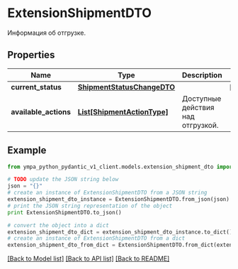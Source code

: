 # ExtensionShipmentDTO

Информация об отгрузке.

## Properties
Name | Type | Description | Notes
------------ | ------------- | ------------- | -------------
**current_status** | [**ShipmentStatusChangeDTO**](ShipmentStatusChangeDTO.md) |  | [optional] 
**available_actions** | [**List[ShipmentActionType]**](ShipmentActionType.md) | Доступные действия над отгрузкой. | 

## Example

```python
from ympa_python_pydantic_v1_client.models.extension_shipment_dto import ExtensionShipmentDTO

# TODO update the JSON string below
json = "{}"
# create an instance of ExtensionShipmentDTO from a JSON string
extension_shipment_dto_instance = ExtensionShipmentDTO.from_json(json)
# print the JSON string representation of the object
print ExtensionShipmentDTO.to_json()

# convert the object into a dict
extension_shipment_dto_dict = extension_shipment_dto_instance.to_dict()
# create an instance of ExtensionShipmentDTO from a dict
extension_shipment_dto_from_dict = ExtensionShipmentDTO.from_dict(extension_shipment_dto_dict)
```
[[Back to Model list]](../README.md#documentation-for-models) [[Back to API list]](../README.md#documentation-for-api-endpoints) [[Back to README]](../README.md)


